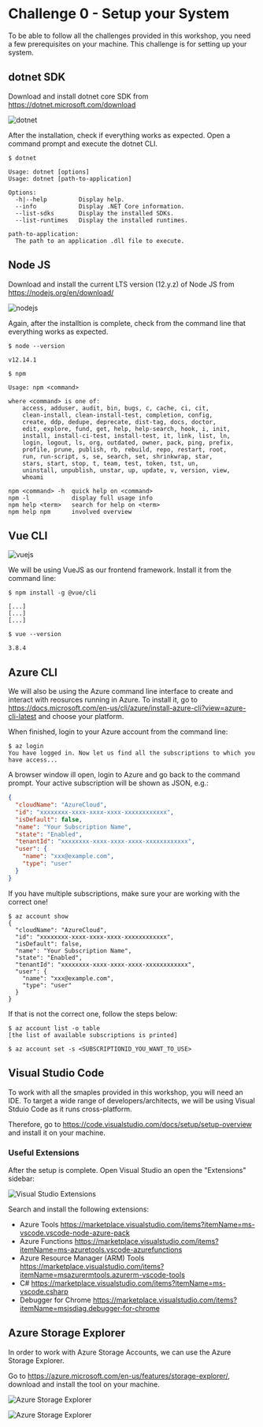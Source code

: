# Challenge 0 - Setup your System #

To be able to follow all the challenges provided in this workshop, you need a few prerequisites on your machine. This challenge is for setting up your system.

## dotnet SDK ##

Download and install dotnet core SDK from <https://dotnet.microsoft.com/download>

![dotnet](./img/netcore.png "dotnet")

After the installation, check if everything works as expected. Open a command prompt and execute the dotnet CLI.

```shell
$ dotnet

Usage: dotnet [options]
Usage: dotnet [path-to-application]

Options:
  -h|--help         Display help.
  --info            Display .NET Core information.
  --list-sdks       Display the installed SDKs.
  --list-runtimes   Display the installed runtimes.

path-to-application:
  The path to an application .dll file to execute.
```

## Node JS ##

Download and install the current LTS version (12.y.z) of Node JS from <https://nodejs.org/en/download/>

![nodejs](./img/nodejs.png "nodejs")

Again, after the installtion is complete, check from the command line that everything works as expected.

```shell
$ node --version

v12.14.1

$ npm

Usage: npm <command>

where <command> is one of:
    access, adduser, audit, bin, bugs, c, cache, ci, cit,
    clean-install, clean-install-test, completion, config,
    create, ddp, dedupe, deprecate, dist-tag, docs, doctor,
    edit, explore, fund, get, help, help-search, hook, i, init,
    install, install-ci-test, install-test, it, link, list, ln,
    login, logout, ls, org, outdated, owner, pack, ping, prefix,
    profile, prune, publish, rb, rebuild, repo, restart, root,
    run, run-script, s, se, search, set, shrinkwrap, star,
    stars, start, stop, t, team, test, token, tst, un,
    uninstall, unpublish, unstar, up, update, v, version, view,
    whoami

npm <command> -h  quick help on <command>
npm -l            display full usage info
npm help <term>   search for help on <term>
npm help npm      involved overview
```

## Vue CLI ##

![vuejs](./img/vuejs.png "vuejs")

We will be using VueJS as our frontend framework. Install it from the command line:

```shell
$ npm install -g @vue/cli

[...]
[...]
[...]

$ vue --version

3.8.4
```

## Azure CLI ##

We will also be using the Azure command line interface to create and interact with reosurces running in Azure. To install it, go to <https://docs.microsoft.com/en-us/cli/azure/install-azure-cli?view=azure-cli-latest> and choose your platform.

When finished, login to your Azure account from the command line:

```shell
$ az login
You have logged in. Now let us find all the subscriptions to which you have access...
```

A browser window ill open, login to Azure and go back to the command prompt. Your active subscription will be shown as JSON, e.g.:

```json
{
  "cloudName": "AzureCloud",
  "id": "xxxxxxxx-xxxx-xxxx-xxxx-xxxxxxxxxxxx",
  "isDefault": false,
  "name": "Your Subscription Name",
  "state": "Enabled",
  "tenantId": "xxxxxxxx-xxxx-xxxx-xxxx-xxxxxxxxxxxx",
  "user": {
    "name": "xxx@example.com",
    "type": "user"
  }
}
```

If you have multiple subscriptions, make sure your are working with the correct one!

```shell
$ az account show
{
  "cloudName": "AzureCloud",
  "id": "xxxxxxxx-xxxx-xxxx-xxxx-xxxxxxxxxxxx",
  "isDefault": false,
  "name": "Your Subscription Name",
  "state": "Enabled",
  "tenantId": "xxxxxxxx-xxxx-xxxx-xxxx-xxxxxxxxxxxx",
  "user": {
    "name": "xxx@example.com",
    "type": "user"
  }
}
```

If that is not the correct one, follow the steps below:

```shell
$ az account list -o table
[the list of available subscriptions is printed]

$ az account set -s <SUBSCRIPTIONID_YOU_WANT_TO_USE>
```

## Visual Studio Code ##

To work with all the smaples provided in this workshop, you will need an IDE. To target a wide range of developers/architects, we will be using Visual Stduio Code as it runs cross-platform. 

Therefore, go to <https://code.visualstudio.com/docs/setup/setup-overview> and install it on your machine.

### Useful Extensions ###

After the setup is complete. Open Visual Studio an open the "Extensions" sidebar:

![Visual Studio Extensions](./img/vscode_extensions.png "VS Code Extensions")

Search and install the following extensions:

- Azure Tools <https://marketplace.visualstudio.com/items?itemName=ms-vscode.vscode-node-azure-pack>
- Azure Functions <https://marketplace.visualstudio.com/items?itemName=ms-azuretools.vscode-azurefunctions>
- Azure Resource Manager (ARM) Tools <https://marketplace.visualstudio.com/items?itemName=msazurermtools.azurerm-vscode-tools>
- C# <https://marketplace.visualstudio.com/items?itemName=ms-vscode.csharp>
- Debugger for Chrome <https://marketplace.visualstudio.com/items?itemName=msjsdiag.debugger-for-chrome>

## Azure Storage Explorer ##

In order to work with Azure Storage Accounts, we can use the Azure Storage Explorer.

Go to <https://azure.microsoft.com/en-us/features/storage-explorer/>, download and install the tool on your machine. 

![Azure Storage Explorer](./img/storage_explorer.png "Azure Storage Explorer")

![Azure Storage Explorer](./img/storage_explorer_view.png "Azure Storage Explorer")